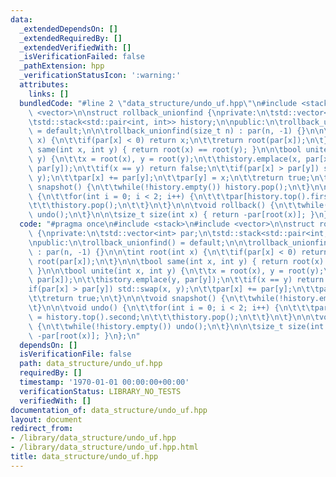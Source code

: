 ```yaml
---
data:
  _extendedDependsOn: []
  _extendedRequiredBy: []
  _extendedVerifiedWith: []
  _isVerificationFailed: false
  _pathExtension: hpp
  _verificationStatusIcon: ':warning:'
  attributes:
    links: []
  bundledCode: "#line 2 \"data_structure/undo_uf.hpp\"\n#include <stack>\n#include\
    \ <vector>\n\nstruct rollback_unionfind {\nprivate:\n\tstd::vector<int> par;\n\
    \tstd::stack<std::pair<int, int>> history;\n\npublic:\n\trollback_unionfind()\
    \ = default;\n\n\trollback_unionfind(size_t n) : par(n, -1) {}\n\n\tint root(int\
    \ x) {\n\t\tif(par[x] < 0) return x;\n\t\treturn root(par[x]);\n\t}\n\n\tbool\
    \ same(int x, int y) { return root(x) == root(y); }\n\n\tbool unite(int x, int\
    \ y) {\n\t\tx = root(x), y = root(y);\n\t\thistory.emplace(x, par[x]);\n\t\thistory.emplace(y,\
    \ par[y]);\n\t\tif(x == y) return false;\n\t\tif(par[x] > par[y]) std::swap(x,\
    \ y);\n\t\tpar[x] += par[y];\n\t\tpar[y] = x;\n\t\treturn true;\n\t}\n\n\tvoid\
    \ snapshot() {\n\t\twhile(!history.empty()) history.pop();\n\t}\n\n\tvoid undo()\
    \ {\n\t\tfor(int i = 0; i < 2; i++) {\n\t\t\tpar[history.top().first] = history.top().second;\n\
    \t\t\thistory.pop();\n\t\t}\n\t}\n\n\tvoid rollback() {\n\t\twhile(!history.empty())\
    \ undo();\n\t}\n\n\tsize_t size(int x) { return -par[root(x)]; }\n};\n"
  code: "#pragma once\n#include <stack>\n#include <vector>\n\nstruct rollback_unionfind\
    \ {\nprivate:\n\tstd::vector<int> par;\n\tstd::stack<std::pair<int, int>> history;\n\
    \npublic:\n\trollback_unionfind() = default;\n\n\trollback_unionfind(size_t n)\
    \ : par(n, -1) {}\n\n\tint root(int x) {\n\t\tif(par[x] < 0) return x;\n\t\treturn\
    \ root(par[x]);\n\t}\n\n\tbool same(int x, int y) { return root(x) == root(y);\
    \ }\n\n\tbool unite(int x, int y) {\n\t\tx = root(x), y = root(y);\n\t\thistory.emplace(x,\
    \ par[x]);\n\t\thistory.emplace(y, par[y]);\n\t\tif(x == y) return false;\n\t\t\
    if(par[x] > par[y]) std::swap(x, y);\n\t\tpar[x] += par[y];\n\t\tpar[y] = x;\n\
    \t\treturn true;\n\t}\n\n\tvoid snapshot() {\n\t\twhile(!history.empty()) history.pop();\n\
    \t}\n\n\tvoid undo() {\n\t\tfor(int i = 0; i < 2; i++) {\n\t\t\tpar[history.top().first]\
    \ = history.top().second;\n\t\t\thistory.pop();\n\t\t}\n\t}\n\n\tvoid rollback()\
    \ {\n\t\twhile(!history.empty()) undo();\n\t}\n\n\tsize_t size(int x) { return\
    \ -par[root(x)]; }\n};\n"
  dependsOn: []
  isVerificationFile: false
  path: data_structure/undo_uf.hpp
  requiredBy: []
  timestamp: '1970-01-01 00:00:00+00:00'
  verificationStatus: LIBRARY_NO_TESTS
  verifiedWith: []
documentation_of: data_structure/undo_uf.hpp
layout: document
redirect_from:
- /library/data_structure/undo_uf.hpp
- /library/data_structure/undo_uf.hpp.html
title: data_structure/undo_uf.hpp
---
```

